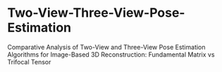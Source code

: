 # Two-View-Three-View-Pose-Estimation
Comparative Analysis of Two-View and Three-View Pose Estimation Algorithms for Image-Based 3D Reconstruction: Fundamental Matrix vs Trifocal Tensor
